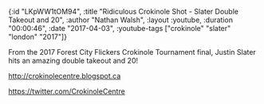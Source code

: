 {:id "LKpWW1tOM94",
 :title "Ridiculous Crokinole Shot - Slater Double Takeout and 20",
 :author "Nathan Walsh",
 :layout :youtube,
 :duration "00:00:46",
 :date "2017-04-03",
 :youtube-tags ["crokinole" "slater" "london" "2017"]}


From the 2017 Forest City Flickers Crokinole Tournament final, Justin Slater hits an amazing double takeout and 20!

http://crokinolecentre.blogspot.ca

https://twitter.com/CrokinoleCentre
